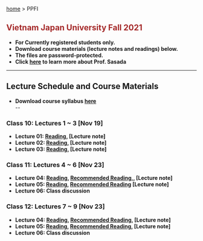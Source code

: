 [home](https://hirosasada.github.io/) > PPFI  
## <font color="BROWN">Vietnam Japan University Fall 2021</font>    
- **For Currently registered students only.**  
- **Download course materials (lecture notes and readings) below.**  
- **The files are password-protected.**  
- **Click [here](https://hirosasada.github.io/) to learn more about Prof. Sasada**  
__________________________________________________________  
    
## Lecture Schedule and Course Materials    
- **Download course syllabus [here](https://drive.google.com/file/d/1EmBXHjD-DArqFykganjGZnz0OY6bhorI/view?usp=sharing)**  
-- <font color="WHITE">Syllabus</font>        
### Class 10: Lectures 1 ~ 3 [Nov 19]  
- **Lecture 01: [Reading](https://drive.google.com/file/d/1-gpPMhYiJyrjltMS2AiZIaw7X2pGA7l0/view?usp=sharing), [Lecture note]**    
- **Lecture 02: [Reading](https://drive.google.com/file/d/1qE7tWCvEmKFPvFg_EmMNThgp4UJj943g/view?usp=sharing), [Lecture note]**   
- **Lecture 03: [Reading](https://drive.google.com/file/d/1wBbTRzsGGpBSJRPTVrI7J8IeqKM-_VjQ/view?usp=sharing), [Lecture note]**  
### Class 11: Lectures 4 ~ 6 [Nov 23]    
- **Lecture 04: [Reading](https://drive.google.com/file/d/17SZ6VgoWiRY2F1uXKYux2cOO-F8bDNiY/view?usp=sharing), [Recommended Reading](https://drive.google.com/file/d/1-PlXfLeyhF6zH5wILZ2y1AWNXM92v47P/view?usp=sharing),, [Lecture note]**  
- **Lecture 05: [Reading](https://drive.google.com/file/d/12Fp2sTdhD8zxNNfRnOBcYmdxl8xGltzM/view?usp=sharing), [Recommended Reading](https://drive.google.com/file/d/1Y4mfIwx1EWLEMQvpcjNLNNJD6banbsYW/view?usp=sharing) [Lecture note]**  
- **Lecture 06: Class discussion**
### Class 12: Lectures 7 ~ 9 [Nov 23]    
- **Lecture 04: [Reading](https://drive.google.com/file/d/1_Nt3Zq_Ddm35TcALrSYsb4y_wXZIJ_Zd/view?usp=sharing), [Recommended Reading](https://drive.google.com/file/d/1SSTvF69W2sYGTrTZCGh06OJfDZx5wIa7/view?usp=sharing),  [Lecture note]**  
- **Lecture 05: [Reading](https://drive.google.com/file/d/1tio_s2c1Vn5YM45vnzoLERLMvkBCfF2Z/view?usp=sharing), [Recommended Reading](https://drive.google.com/file/d/108bYl0OCvXEA5otoRZKY0mVt7d9dYivk/view?usp=sharing), [Lecture note]**  
- **Lecture 06: Class discussion**    

